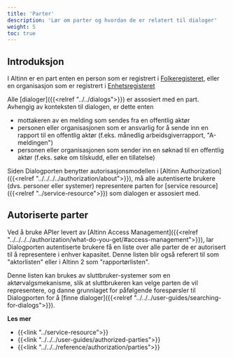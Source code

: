 ```yaml
---
title: 'Parter'
description: 'Lær om parter og hvordan de er relatert til dialoger'
weight: 5
toc: true
---
```


## Introduksjon

I Altinn er en part enten en person som er registrert i [Folkeregisteret](https://www.skatteetaten.no/en/person/national-registry/), eller en organisasjon som er registrert i [Enhetsregisteret](https://www.brreg.no/en/about-us-2/our-registers/about-the-central-coordinating-register-for-legal-entities-ccr/)

Alle [dialoger]({{<relref "../../dialogs">}}) er assosiert med en part. Avhengig av konteksten til dialogen, er dette enten
* mottakeren av en melding som sendes fra en offentlig aktør
* personen eller organisasjonen som er ansvarlig for å sende inn en rapport til en offentlig aktør (f.eks. månedlig arbeidsgiverrapport, "A-meldingen")
* personen eller organisasjonen som sender inn en søknad til en offentlig aktør (f.eks. søke om tilskudd, eller en tillatelse)

Siden Dialogporten benytter autorisasjonsmodellen i [Altinn Authorization]({{<relref "../../../../authorization/about">}}), må alle autentiserte brukere (dvs. personer eller systemer) representere parten for [service resource]({{<relref "../service-resource">}}) som dialogen er assosiert med.

## Autoriserte parter

Ved å bruke APIer levert av [Altinn Access Management]({{<relref "../../../../authorization/what-do-you-get/#access-management">}}), lar Dialogporten autentiserte brukere få en liste over alle parter de er autorisert til å representere i enhver kapasitet. Denne listen blir også referert til som "aktorlisten" eller i Altinn 2 som "rapportørlisten".

Denne listen kan brukes av sluttbruker-systemer som en aktørvalgsmekanisme, slik at sluttbrukeren kan velge parten de vil representere, og danne grunnlaget for påfølgende forespørsler til Dialogporten for å [finne dialoger]({{<relref "../../../user-guides/searching-for-dialogs">}}).

**Les mer**
* {{<link "../service-resource">}}
* {{<link "../../../user-guides/authorized-parties">}}
* {{<link "../../../reference/authorization/parties">}}